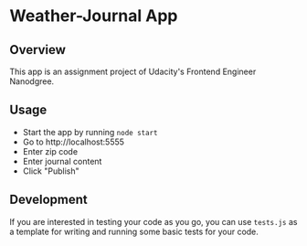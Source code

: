 # Weather-Journal App

## Overview
This app is an assignment project of Udacity's Frontend Engineer Nanodgree.
## Usage
- Start the app by running `node start`  
- Go to http://localhost:5555
- Enter zip code
- Enter journal content  
- Click "Publish"  
  
## Development
If you are interested in testing your code as you go, you can use `tests.js` as a template for writing and running some basic tests for your code.
